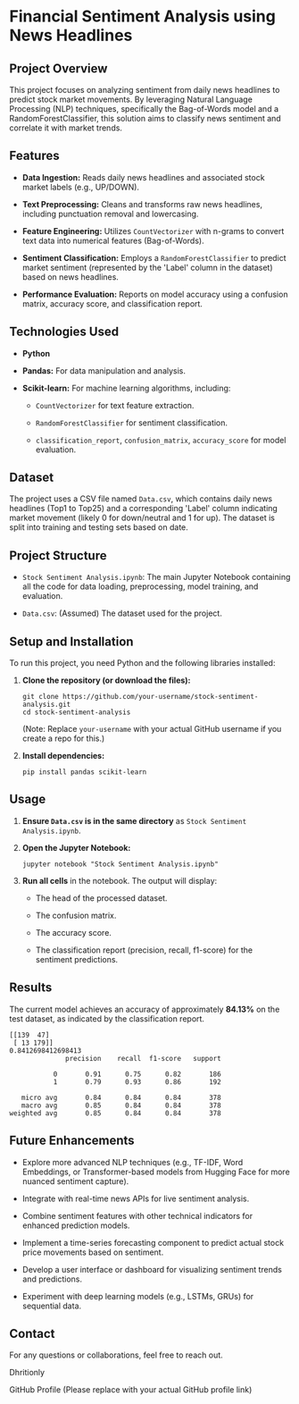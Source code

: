 
# Financial Sentiment Analysis using News Headlines

## Project Overview

This project focuses on analyzing sentiment from daily news headlines to predict stock market movements. By leveraging Natural Language Processing (NLP) techniques, specifically the Bag-of-Words model and a RandomForestClassifier, this solution aims to classify news sentiment and correlate it with market trends.

## Features

-   **Data Ingestion:** Reads daily news headlines and associated stock market labels (e.g., UP/DOWN).
    
-   **Text Preprocessing:** Cleans and transforms raw news headlines, including punctuation removal and lowercasing.
    
-   **Feature Engineering:** Utilizes `CountVectorizer` with n-grams to convert text data into numerical features (Bag-of-Words).
    
-   **Sentiment Classification:** Employs a `RandomForestClassifier` to predict market sentiment (represented by the 'Label' column in the dataset) based on news headlines.
    
-   **Performance Evaluation:** Reports on model accuracy using a confusion matrix, accuracy score, and classification report.
    

## Technologies Used

-   **Python**
    
-   **Pandas:** For data manipulation and analysis.
    
-   **Scikit-learn:** For machine learning algorithms, including:
    
    -   `CountVectorizer` for text feature extraction.
        
    -   `RandomForestClassifier` for sentiment classification.
        
    -   `classification_report`, `confusion_matrix`, `accuracy_score` for model evaluation.
        

## Dataset

The project uses a CSV file named `Data.csv`, which contains daily news headlines (Top1 to Top25) and a corresponding 'Label' column indicating market movement (likely 0 for down/neutral and 1 for up). The dataset is split into training and testing sets based on date.

## Project Structure

-   `Stock Sentiment Analysis.ipynb`: The main Jupyter Notebook containing all the code for data loading, preprocessing, model training, and evaluation.
    
-   `Data.csv`: (Assumed) The dataset used for the project.
    

## Setup and Installation

To run this project, you need Python and the following libraries installed:

1.  **Clone the repository (or download the files):**
    
    ```
    git clone https://github.com/your-username/stock-sentiment-analysis.git
    cd stock-sentiment-analysis
    
    ```
    
    (Note: Replace `your-username` with your actual GitHub username if you create a repo for this.)
    
2.  **Install dependencies:**
    
    ```
    pip install pandas scikit-learn
    
    ```
    

## Usage

1.  **Ensure `Data.csv` is in the same directory** as `Stock Sentiment Analysis.ipynb`.
    
2.  **Open the Jupyter Notebook:**
    
    ```
    jupyter notebook "Stock Sentiment Analysis.ipynb"
    
    ```
    
3.  **Run all cells** in the notebook. The output will display:
    
    -   The head of the processed dataset.
        
    -   The confusion matrix.
        
    -   The accuracy score.
        
    -   The classification report (precision, recall, f1-score) for the sentiment predictions.
        

## Results

The current model achieves an accuracy of approximately **84.13%** on the test dataset, as indicated by the classification report.

```
[[139  47]
 [ 13 179]]
0.8412698412698413
              precision    recall  f1-score   support

           0       0.91      0.75      0.82       186
           1       0.79      0.93      0.86       192

   micro avg       0.84      0.84      0.84       378
   macro avg       0.85      0.84      0.84       378
weighted avg       0.85      0.84      0.84       378

```

## Future Enhancements

-   Explore more advanced NLP techniques (e.g., TF-IDF, Word Embeddings, or Transformer-based models from Hugging Face for more nuanced sentiment capture).
    
-   Integrate with real-time news APIs for live sentiment analysis.
    
-   Combine sentiment features with other technical indicators for enhanced prediction models.
    
-   Implement a time-series forecasting component to predict actual stock price movements based on sentiment.
    
-   Develop a user interface or dashboard for visualizing sentiment trends and predictions.
    
-   Experiment with deep learning models (e.g., LSTMs, GRUs) for sequential data.
    

## Contact

For any questions or collaborations, feel free to reach out.

Dhritionly

GitHub Profile (Please replace with your actual GitHub profile link)
